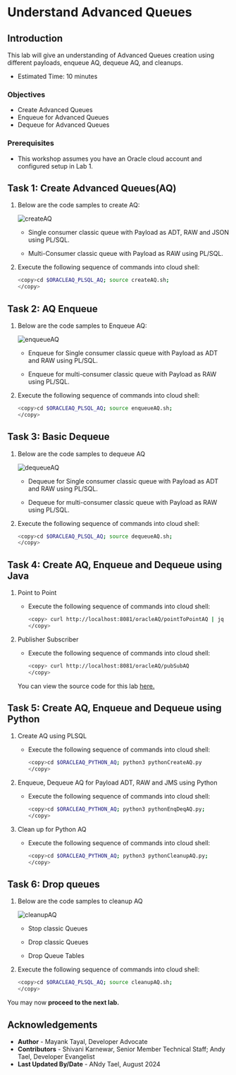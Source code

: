 # Understand Advanced Queues

## Introduction

This lab will give an understanding of Advanced Queues creation using different payloads, enqueue AQ, dequeue AQ, and cleanups.

- Estimated Time: 10 minutes

### Objectives

- Create Advanced Queues
- Enqueue for Advanced Queues
- Dequeue for Advanced Queues

### Prerequisites

- This workshop assumes you have an Oracle cloud account and configured setup in Lab 1.

## Task 1: Create Advanced Queues(AQ)

1. Below are the code samples to create AQ:

    ![createAQ](./images/create-aq.png " ")

    - Single consumer classic queue with Payload as ADT, RAW and JSON using PL/SQL.

    - Multi-Consumer classic queue with Payload as RAW using PL/SQL.  

2. Execute the following sequence of commands into cloud shell:

    ```bash
    <copy>cd $ORACLEAQ_PLSQL_AQ; source createAQ.sh;
    </copy>
    ```

## Task 2: AQ Enqueue

1. Below are the code samples to Enqueue AQ:

    ![enqueueAQ](./images/enqueue-aq.png " ")

    - Enqueue for Single consumer classic queue with Payload as ADT and RAW using PL/SQL.

    - Enqueue for multi-consumer classic queue with Payload as RAW using PL/SQL.

2. Execute the following sequence of commands into cloud shell:

    ```bash
    <copy>cd $ORACLEAQ_PLSQL_AQ; source enqueueAQ.sh;
    </copy>
    ```

## Task 3: Basic Dequeue

1. Below are the code samples to dequeue AQ

    ![dequeueAQ](./images/dequeue-aq.png " ")

    - Dequeue for Single consumer classic queue with Payload as ADT and RAW using PL/SQL.

    - Dequeue for multi-consumer classic queue with Payload as RAW using PL/SQL.

2. Execute the following sequence of commands into cloud shell:

    ```bash
    <copy>cd $ORACLEAQ_PLSQL_AQ; source dequeueAQ.sh;
    </copy>
    ```

## Task 4: Create AQ, Enqueue and Dequeue using Java

1. Point to Point
    - Execute the following sequence of commands into cloud shell:

        ```bash
        <copy> curl http://localhost:8081/oracleAQ/pointToPointAQ | jq
        </copy>
        ```

2. Publisher Subscriber
    - Execute the following sequence of commands into cloud shell:

        ```bash
        <copy> curl http://localhost:8081/oracleAQ/pubSubAQ 
        </copy>
        ```

    You can view the source code for this lab [here.](https://github.com/oracle/microservices-datadriven/tree/main/workshops/oracleAQ/qJava/src/main/java/com/examples/enqueueDequeueAQ/EnqueueDequeueAQ.java)

## Task 5: Create AQ, Enqueue and Dequeue using Python

1. Create AQ using PLSQL

      - Execute the following sequence of commands into cloud shell:

        ```bash
        <copy>cd $ORACLEAQ_PYTHON_AQ; python3 pythonCreateAQ.py
        </copy>
        ```

2. Enqueue, Dequeue AQ for Payload ADT, RAW and JMS using Python

      - Execute the following sequence of commands into cloud shell:

        ```bash
        <copy>cd $ORACLEAQ_PYTHON_AQ; python3 pythonEnqDeqAQ.py;
        </copy>
        ```

3. Clean up for Python AQ

      - Execute the following sequence of commands into cloud shell:

        ```bash
        <copy>cd $ORACLEAQ_PYTHON_AQ; python3 pythonCleanupAQ.py;
        </copy>
        ```

## Task 6: Drop queues

1. Below are the code samples to cleanup AQ

    ![cleanupAQ](./images/cleanup-aq.png " ")

    - Stop classic Queues

    - Drop classic Queues

    - Drop Queue Tables

2. Execute the following sequence of commands into cloud shell:

    ```bash
    <copy>cd $ORACLEAQ_PLSQL_AQ; source cleanupAQ.sh;
    </copy>
    ```

You may now **proceed to the next lab.**

## Acknowledgements

- **Author** - Mayank Tayal, Developer Advocate
- **Contributors** - Shivani Karnewar, Senior Member Technical Staff; Andy Tael, Developer Evangelist
- **Last Updated By/Date** - ANdy Tael, August 2024
